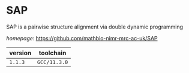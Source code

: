# SAP

SAP is a pairwise structure alignment via double dynamic programming

*homepage*: <https://github.com/mathbio-nimr-mrc-ac-uk/SAP>

version | toolchain
--------|----------
``1.1.3`` | ``GCC/11.3.0``
